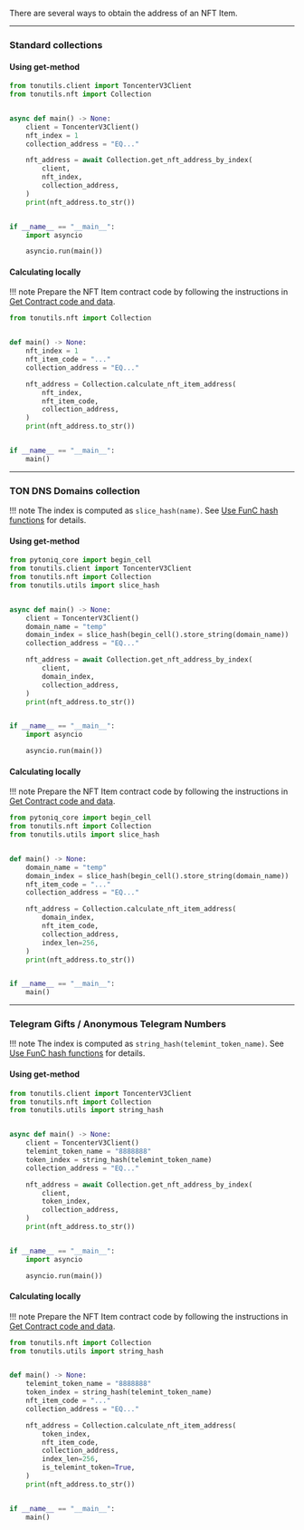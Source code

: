 There are several ways to obtain the address of an NFT Item.

---

### Standard collections

#### Using get-method

```python
from tonutils.client import ToncenterV3Client
from tonutils.nft import Collection


async def main() -> None:
    client = ToncenterV3Client()
    nft_index = 1
    collection_address = "EQ..."

    nft_address = await Collection.get_nft_address_by_index(
        client,
        nft_index,
        collection_address,
    )
    print(nft_address.to_str())


if __name__ == "__main__":
    import asyncio

    asyncio.run(main())
```

#### Calculating locally

!!! note
    Prepare the NFT Item contract code by following the instructions in [Get Contract code and data](get-contract-code-and-data.md).

```python
from tonutils.nft import Collection


def main() -> None:
    nft_index = 1
    nft_item_code = "..."
    collection_address = "EQ..."

    nft_address = Collection.calculate_nft_item_address(
        nft_index,
        nft_item_code,
        collection_address,
    )
    print(nft_address.to_str())


if __name__ == "__main__":
    main()
```

---

### TON DNS Domains collection

!!! note
    The index is computed as `slice_hash(name)`. See [Use FunC hash functions](use-func-hash-functions.md/#slice_hash) for details.

#### Using get-method

```python
from pytoniq_core import begin_cell
from tonutils.client import ToncenterV3Client
from tonutils.nft import Collection
from tonutils.utils import slice_hash


async def main() -> None:
    client = ToncenterV3Client()
    domain_name = "temp"
    domain_index = slice_hash(begin_cell().store_string(domain_name))
    collection_address = "EQ..."

    nft_address = await Collection.get_nft_address_by_index(
        client,
        domain_index,
        collection_address,
    )
    print(nft_address.to_str())


if __name__ == "__main__":
    import asyncio

    asyncio.run(main())
```

#### Calculating locally

!!! note
    Prepare the NFT Item contract code by following the instructions in [Get Contract code and data](get-contract-code-and-data.md).

```python
from pytoniq_core import begin_cell
from tonutils.nft import Collection
from tonutils.utils import slice_hash


def main() -> None:
    domain_name = "temp"
    domain_index = slice_hash(begin_cell().store_string(domain_name))
    nft_item_code = "..."
    collection_address = "EQ..."

    nft_address = Collection.calculate_nft_item_address(
        domain_index,
        nft_item_code,
        collection_address,
        index_len=256,
    )
    print(nft_address.to_str())


if __name__ == "__main__":
    main()
```

---

### Telegram Gifts / Anonymous Telegram Numbers

!!! note
    The index is computed as `string_hash(telemint_token_name)`. See [Use FunC hash functions](use-func-hash-functions.md/#string_hash) for details.

#### Using get-method

```python
from tonutils.client import ToncenterV3Client
from tonutils.nft import Collection
from tonutils.utils import string_hash


async def main() -> None:
    client = ToncenterV3Client()
    telemint_token_name = "8888888"
    token_index = string_hash(telemint_token_name)
    collection_address = "EQ..."

    nft_address = await Collection.get_nft_address_by_index(
        client,
        token_index,
        collection_address,
    )
    print(nft_address.to_str())


if __name__ == "__main__":
    import asyncio

    asyncio.run(main())
```

#### Calculating locally

!!! note
    Prepare the NFT Item contract code by following the instructions in [Get Contract code and data](get-contract-code-and-data.md).

```python
from tonutils.nft import Collection
from tonutils.utils import string_hash


def main() -> None:
    telemint_token_name = "8888888"
    token_index = string_hash(telemint_token_name)
    nft_item_code = "..."
    collection_address = "EQ..."

    nft_address = Collection.calculate_nft_item_address(
        token_index,
        nft_item_code,
        collection_address,
        index_len=256,
        is_telemint_token=True,
    )
    print(nft_address.to_str())


if __name__ == "__main__":
    main()
```
